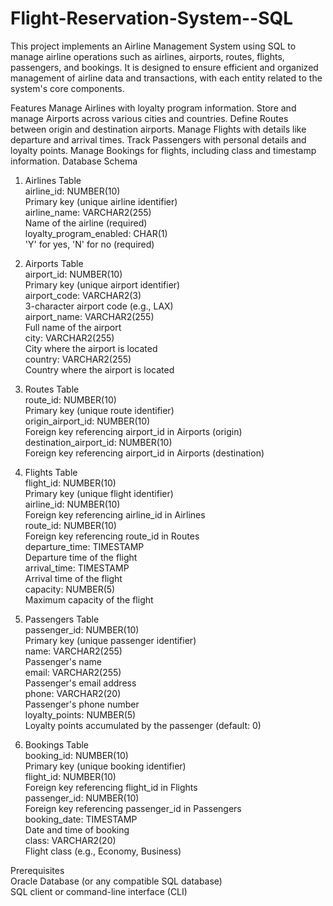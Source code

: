 # Flight-Reservation-System--SQL
This project implements an Airline Management System using SQL to manage airline operations such as airlines, airports, routes, flights, passengers, and bookings. It is designed to ensure efficient and organized management of airline data and transactions, with each entity related to the system's core components.

Features
Manage Airlines with loyalty program information.
Store and manage Airports across various cities and countries.
Define Routes between origin and destination airports.
Manage Flights with details like departure and arrival times.
Track Passengers with personal details and loyalty points.
Manage Bookings for flights, including class and timestamp information.
Database Schema
1. Airlines Table  
   airline_id: NUMBER(10)  
     Primary key (unique airline identifier)  
   airline_name: VARCHAR2(255)  
     Name of the airline (required)  
   loyalty_program_enabled: CHAR(1)  
     'Y' for yes, 'N' for no (required)  
   
3. Airports Table  
   airport_id: NUMBER(10)  
     Primary key (unique airport identifier)  
   airport_code: VARCHAR2(3)  
     3-character airport code (e.g., LAX)  
   airport_name: VARCHAR2(255)  
     Full name of the airport  
   city: VARCHAR2(255)  
     City where the airport is located  
   country: VARCHAR2(255)  
     Country where the airport is located  
   
4. Routes Table  
   route_id: NUMBER(10)  
     Primary key (unique route identifier)  
   origin_airport_id: NUMBER(10)  
     Foreign key referencing airport_id in Airports (origin)  
   destination_airport_id: NUMBER(10)  
     Foreign key referencing airport_id in Airports (destination)  
   
5. Flights Table  
   flight_id: NUMBER(10)  
     Primary key (unique flight identifier)  
   airline_id: NUMBER(10)  
     Foreign key referencing airline_id in Airlines  
   route_id: NUMBER(10)  
     Foreign key referencing route_id in Routes  
   departure_time: TIMESTAMP  
     Departure time of the flight  
   arrival_time: TIMESTAMP  
     Arrival time of the flight  
   capacity: NUMBER(5)  
     Maximum capacity of the flight  
   
6. Passengers Table  
   passenger_id: NUMBER(10)  
     Primary key (unique passenger identifier)  
   name: VARCHAR2(255)  
     Passenger's name  
   email: VARCHAR2(255)  
     Passenger's email address  
   phone: VARCHAR2(20)  
     Passenger's phone number  
   loyalty_points: NUMBER(5)  
     Loyalty points accumulated by the passenger (default: 0)  
   
7. Bookings Table  
    booking_id: NUMBER(10)  
      Primary key (unique booking identifier)  
    flight_id: NUMBER(10)  
      Foreign key referencing flight_id in Flights  
    passenger_id: NUMBER(10)  
      Foreign key referencing passenger_id in Passengers  
    booking_date: TIMESTAMP  
      Date and time of booking  
    class: VARCHAR2(20)  
      Flight class (e.g., Economy, Business)  

Prerequisites  
Oracle Database (or any compatible SQL database)  
SQL client or command-line interface (CLI)
